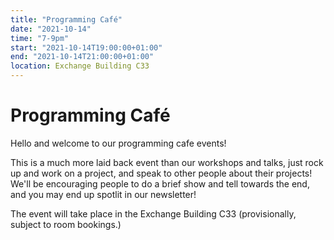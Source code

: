 ```yaml
---
title: "Programming Café"
date: "2021-10-14"
time: "7-9pm"
start: "2021-10-14T19:00:00+01:00"
end: "2021-10-14T21:00:00+01:00"
location: Exchange Building C33
---
```


# Programming Café

Hello and welcome to our programming cafe events!

This is a much more laid back event than our workshops and talks, just rock up and work on a project, and speak to other people about their projects!
We'll be encouraging people to do a brief show and tell towards the end, and you may end up spotlit in our newsletter!

The event will take place in the Exchange Building C33 (provisionally, subject to room bookings.)
